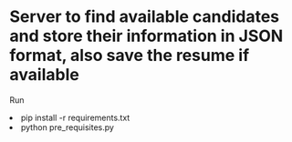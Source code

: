 # Server to find available candidates and store their information in JSON format, also save the resume if available

Run 
<li>pip install -r requirements.txt</li>
<li>python pre_requisites.py</li>